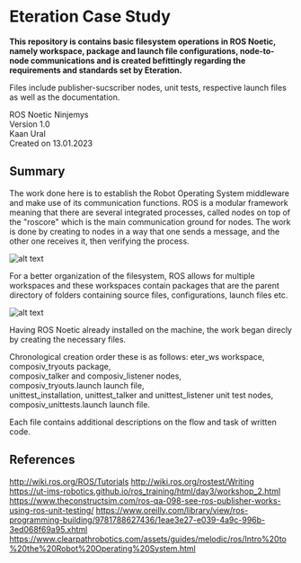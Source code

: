 # Eteration Case Study
**This repository is contains basic filesystem operations in ROS Noetic, namely workspace, package and launch file configurations, node-to-node communications and is created befittingly regarding the requirements and standards set by Eteration.**

Files include publisher-sucscriber nodes, unit tests, respective launch files as well as the documentation.

ROS Noetic Ninjemys  
Version 1.0  
Kaan Ural  
Created on 13.01.2023  


## Summary
 The work done here is to establish the Robot Operating System middleware and make use of its communication functions. ROS is a modular framework meaning that there are several integrated processes, called nodes on top of the "roscore" which is the main communication ground for nodes. The work is done by creating to nodes in a way that one sends a message, and the other one receives it, then verifying the process.   
 

![alt text](https://www.clearpathrobotics.com/assets/guides/melodic/ros/_images/ros101four.png)

For a better organization of the filesystem, ROS allows for multiple workspaces and these workspaces contain packages that are the parent directory of folders containing source files, configurations, launch files etc.

![alt text](https://www.oreilly.com/api/v2/epubs/9781788627436/files/assets/070b1970-a7b7-43b5-93c6-b4aff111747c.png)


Having ROS Noetic already installed on the machine, the work began direcly by creating the necessary files.

Chronological creation order these is as follows:
eter_ws workspace,  
composiv_tryouts package,  
composiv_talker and composiv_listener nodes,  
composiv_tryouts.launch launch file,  
unittest_installation, unittest_talker and unittest_listener unit test nodes,  
composiv_unittests.launch launch file.  

Each file contains additional descriptions on the flow and task of written code.

 ## References

http://wiki.ros.org/ROS/Tutorials
http://wiki.ros.org/rostest/Writing
https://ut-ims-robotics.github.io/ros_training/html/day3/workshop_2.html
https://www.theconstructsim.com/ros-qa-098-see-ros-publisher-works-using-ros-unit-testing/
https://www.oreilly.com/library/view/ros-programming-building/9781788627436/1eae3e27-e039-4a9c-996b-3ed068f69a95.xhtml
https://www.clearpathrobotics.com/assets/guides/melodic/ros/Intro%20to%20the%20Robot%20Operating%20System.html
